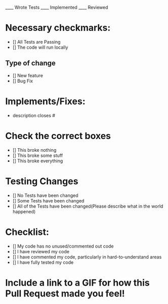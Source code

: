 ____ Wrote Tests
____ Implemented
____ Reviewed
# Necessary checkmarks:
- [] All Tests are Passing
- [] The code will run locally
## Type of change
- [] New feature
- [] Bug Fix
# Implements/Fixes:
* description
closes #
# Check the correct boxes
- [] This broke nothing
- [] This broke some stuff
- [] This broke everything
# Testing Changes
- [] No Tests have been changed
- [] Some Tests have been changed
- [] All of the Tests have been changed(Please describe what in the world happened)
# Checklist:
- [] My code has no unused/commented out code
- [] I have reviewed my code
- [] I have commented my code, particularly in hard-to-understand areas
- [] I have fully tested my code
# Include a link to a GIF for how this Pull Request made you feel!
